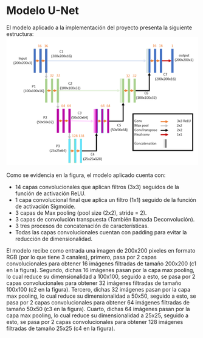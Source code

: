 # Modelo U-Net


El modelo aplicado a la implementación del proyecto presenta la siguiente estructura:
![modelo unet](https://github.com/AndresFlorez-Git/Proyecto_Electronica/blob/master/Segmentacion%20Semantica%20Git/Model%20U_Net/Figures%20README/U-Net.png)

Como se evidencia en la figura, el modelo aplicado cuenta con:
- 14 capas convolucionales que aplican filtros (3x3) seguidos de la función de activación ReLU.
- 1 capa convolucional final que aplica un filtro (1x1) seguido de la función de activación Sigmoide.
- 3 capas de Max pooling (pool size (2x2), stride = 2).
- 3 capas de convolución transpuesta (También llamada Deconvolución).
- 3 tres procesos de concatenación de características.
- Todas las capas convolucionales cuentan con padding para evitar la reducción de dimensionalidad.


El modelo recibe como entrada una imagen de 200x200 pixeles en formato RGB (por lo que tiene 3 canales), primero, pasa por 2 capas convolucionales para obtener 16 imágenes filtradas de tamaño 200x200 (c1 en la figura).
Segundo, dichas 16 imágenes pasan por la capa max pooling, lo cual reduce su dimensionalidad a 100x100, seguido a esto, se pasa por 2 capas convolucionales para obtener 32 imágenes filtradas de tamaño 100x100 (c2 en la figura).
Tercero, dichas 32 imágenes pasan por la capa max pooling, lo cual reduce su dimensionalidad a 50x50, seguido a esto, se pasa por 2 capas convolucionales para obtener 64 imágenes filtradas de tamaño 50x50 (c3 en la figura).
Cuarto, dichas 64 imágenes pasan por la capa max pooling, lo cual reduce su dimensionalidad a 25x25, seguido a esto, se pasa por 2 capas convolucionales para obtener 128 imágenes filtradas de tamaño 25x25 (c4 en la figura).

